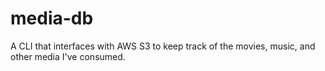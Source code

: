 # media-db

A CLI that interfaces with AWS S3 to keep track of the movies, music, and other media I've consumed.
